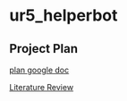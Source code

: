 # ur5_helperbot

## Project Plan

[plan google doc](https://docs.google.com/document/d/1_E2reWBjOrvcqNHMWjUZh5QvXw338YvyMmZpwV3pTlA/edit?usp=sharing)

[Literature Review](https://docs.google.com/document/d/1WmW7tUpOzJHvwIdjq2njg16WANCC4JfrQvKos7Eahsw/edit?usp=sharing)

